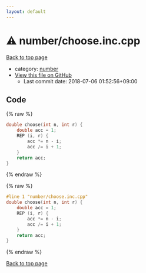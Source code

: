 ```yaml
---
layout: default
---
```


<!-- mathjax config similar to math.stackexchange -->
<script type="text/javascript" async
  src="https://cdnjs.cloudflare.com/ajax/libs/mathjax/2.7.5/MathJax.js?config=TeX-MML-AM_CHTML">
</script>
<script type="text/x-mathjax-config">
  MathJax.Hub.Config({
    TeX: { equationNumbers: { autoNumber: "AMS" }},
    tex2jax: {
      inlineMath: [ ['$','$'] ],
      processEscapes: true
    },
    "HTML-CSS": { matchFontHeight: false },
    displayAlign: "left",
    displayIndent: "2em"
  });
</script>

<script type="text/javascript" src="https://cdnjs.cloudflare.com/ajax/libs/jquery/3.4.1/jquery.min.js"></script>
<script src="https://cdn.jsdelivr.net/npm/jquery-balloon-js@1.1.2/jquery.balloon.min.js" integrity="sha256-ZEYs9VrgAeNuPvs15E39OsyOJaIkXEEt10fzxJ20+2I=" crossorigin="anonymous"></script>
<script type="text/javascript" src="../../assets/js/copy-button.js"></script>
<link rel="stylesheet" href="../../assets/css/copy-button.css" />


# :warning: number/choose.inc.cpp

<a href="../../index.html">Back to top page</a>

* category: <a href="../../index.html#b1bc248a7ff2b2e95569f56de68615df">number</a>
* <a href="{{ site.github.repository_url }}/blob/master/number/choose.inc.cpp">View this file on GitHub</a>
    - Last commit date: 2018-07-06 01:52:56+09:00




## Code

<a id="unbundled"></a>
{% raw %}
```cpp
double choose(int n, int r) {
    double acc = 1;
    REP (i, r) {
        acc *= n - i;
        acc /= i + 1;
    }
    return acc;
}

```
{% endraw %}

<a id="bundled"></a>
{% raw %}
```cpp
#line 1 "number/choose.inc.cpp"
double choose(int n, int r) {
    double acc = 1;
    REP (i, r) {
        acc *= n - i;
        acc /= i + 1;
    }
    return acc;
}

```
{% endraw %}

<a href="../../index.html">Back to top page</a>

